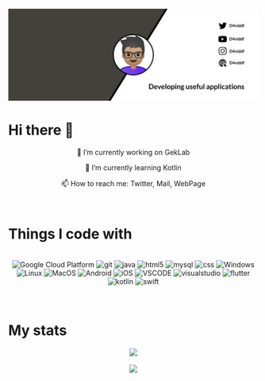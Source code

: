 ![Imagen perfil](/resources/profile_photo-2.jpg)
</br>
<h1 align=left>Hi there 👋</h1>
<p align=center>🔭 I’m currently working on GekLab</p>
<p align=center>📖 I’m currently learning Kotlin</p>
<p align=center>📫 How to reach me: Twitter, Mail, WebPage</p>
</br>
<h1>Things I code with</h1>
</br>
<div align=center>
    <img alt="Google Cloud Platform" src="https://img.shields.io/badge/-Google_Cloud_Platform-1a73e8?style=flat-square&logo=google-cloud&logoColor=white" />
    <img alt="git" src="https://img.shields.io/badge/-Git-1a73e8?style=flat-square&logo=git&logoColor=white" />
    <img alt="java" src="https://img.shields.io/badge/-Java-1a73e8?style=flat-square&logo=java&logoColor=white" />
    <img alt="html5" src="https://img.shields.io/badge/-HTML5-1a73e8?style=flat-square&logo=html5&logoColor=white" />
    <img alt="mysql" src="https://img.shields.io/badge/-MySQL-1a73e8?style=flat-square&logo=mysql&logoColor=white" />
    <img alt="css" src="https://img.shields.io/badge/-CSS-1a73e8?style=flat-square&logo=css3&logoColor=white" />
    <img alt="Windows" src="https://img.shields.io/badge/-WINDOWS-1a73e8?style=flat-square&logo=windows&logoColor=white" />
    <img alt="Linux" src="https://img.shields.io/badge/-Linux-1a73e8?style=flat-square&logo=linux&logoColor=white" />
    <img alt="MacOS" src="https://img.shields.io/badge/-Mac_OS-1a73e8?style=flat-square&logo=apple&logoColor=white" />
    <img alt="Android" src="https://img.shields.io/badge/-Android-1a73e8?style=flat-square&logo=android&logoColor=white" />
    <img alt="iOS" src="https://img.shields.io/badge/-iOS-1a73e8?style=flat-square&logo=ios&logoColor=white" />
    <img alt="VSCODE" src="https://img.shields.io/badge/-Visual_Studio_Code-1a73e8?style=flat-square&logo=visualstudiocode&logoColor=white" />
    <img alt="visualstudio" src="https://img.shields.io/badge/-Visual_Studio-1a73e8?style=flat-square&logo=visualstudio&logoColor=white" />
    <img alt="flutter" src="https://img.shields.io/badge/-Flutter-1a73e8?style=flat-square&logo=flutter&logoColor=white" />
    <img alt="kotlin" src="https://img.shields.io/badge/-Kotlin-1a73e8?style=flat-square&logo=kotlin&logoColor=white" />
    <img alt="swift" src="https://img.shields.io/badge/-Swift-1a73e8?style=flat-square&logo=swift&logoColor=white" />
</div>
</br>
</br>
<h1>My stats</h1>
<div align=center>

![](https://github-readme-stats.vercel.app/api?username=D4vidDf&show_icons=true&count_private=true&theme=dark&locale=es&border_radius=10&icon_color=f44uif)
    
![](https://github-readme-stats.vercel.app/api/top-langs/?username=d4viddf&count_private=true&layout=compact&theme=dark&border_radius=10&locale=es)

</div>



